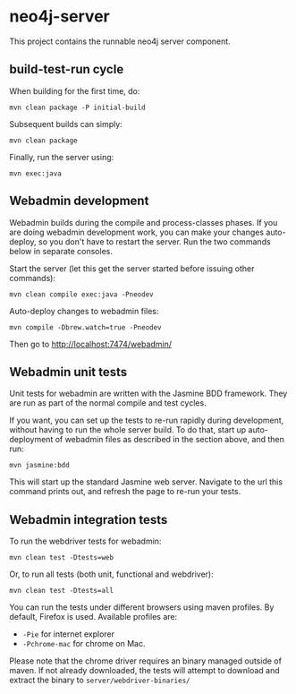 # neo4j-server
 
This project contains the runnable neo4j server component. 

## build-test-run cycle

When building for the first time, do:

    mvn clean package -P initial-build

Subsequent builds can simply:

    mvn clean package

Finally, run the server using:

    mvn exec:java

## Webadmin development

Webadmin builds during the compile and process-classes phases. If you are doing webadmin development work, you can make your changes auto-deploy, so you don't have to restart the server. Run the two commands below in separate consoles.

Start the server (let this get the server started before issuing other commands):

    mvn clean compile exec:java -Pneodev

Auto-deploy changes to webadmin files:

    mvn compile -Dbrew.watch=true -Pneodev

Then go to [http://localhost:7474/webadmin/](http://localhost:7474/webadmin/)

## Webadmin unit tests

Unit tests for webadmin are written with the Jasmine BDD framework. They are run as 
part of the normal compile and test cycles.

If you want, you can set up the tests to re-run rapidly during development, without
having to run the whole server build. To do that, start up auto-deployment of webadmin
files as described in the section above, and then run:

    mvn jasmine:bdd

This will start up the standard Jasmine web server. Navigate to the url this command prints
out, and refresh the page to re-run your tests.

## Webadmin integration tests

To run the webdriver tests for webadmin:

    mvn clean test -Dtests=web

Or, to run all tests (both unit, functional and webdriver):

    mvn clean test -Dtests=all

You can run the tests under different browsers using maven profiles. By default, Firefox is used. 
Available profiles are:

* `-Pie` for internet explorer
* `-Pchrome-mac` for chrome on Mac.
  
Please note that the chrome driver requires an binary managed outside of maven.  If not already downloaded, the tests will attempt to download and extract the binary to `server/webdriver-binaries/` 
